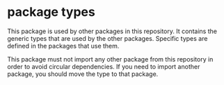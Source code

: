 # package types

This package is used by other packages in this repository. It contains the generic types that are used by the other packages.
Specific types are defined in the packages that use them.

This package must not import any other package from this repository in order to avoid circular dependencies. If you need to import another package, you should move the type to that package.